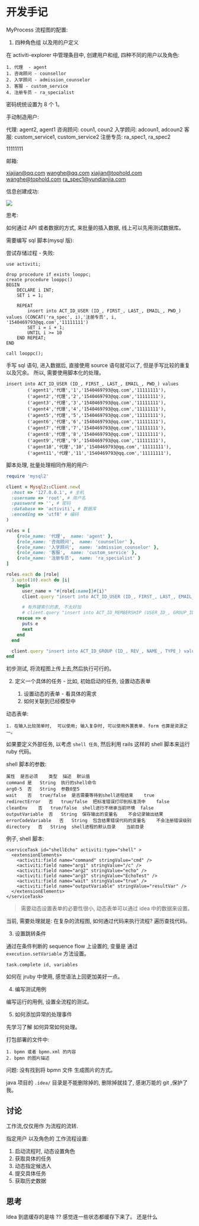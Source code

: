 # 开发手记

MyProcess 流程图的配置:

1. 四种角色组 以及用的户定义

在 activiti-explorer 中管理条目中, 创建用户和组, 四种不同的用户以及角色:

    1. 代理  - agent
    1. 咨询顾问 - counsellor
    2. 入学顾问 - admission_counselor
    3. 客服 - custom_service
    4. 注册专员 - ra_specialist


密码统统设置为 8 个 1。

手动制造用户:

代理: agent2, agent1
咨询顾问: coun1, coun2
入学顾问: adcoun1, adcoun2
客服: custom_service1, custom_service2
注册专员: ra_spec1, ra_spec2

11111111

邮箱:

xiajian@qq.com
wanghe@qq.com
xiajian@tophold.com
wanghe@tophold.com
ra_spec1@yundianjia.com


信息创建成功:

![](http://ww4.sinaimg.cn/large/006tNc79gw1fasn3axemzj30ju0fwta4.jpg)

思考:

如何通过 API 或者数据的方式, 来批量的插入数据, 线上可以先用测试数据库。

需要编写 sql 脚本(mysql 版):

尝试存储过程 - 失败:

```
use activiti;

drop procedure if exists looppc;
create procedure looppc()
BEGIN
    DECLARE i INT;
    SET i = 1;

    REPEAT
        insert into ACT_ID_USER (ID_, FIRST_, LAST_, EMAIL_, PWD_) values (CONCAT('ra_spec', i),'注册专员', i, '1540469793@qq.com','11111111')
        SET i = i + 1;
        UNTIL i >= 10
    END REPEAT;
END

call looppc();
```


手写 sql 语句, 进入数据后, 直接使用 source 语句就可以了, 但是手写比较的重复以及冗余。 所以, 需要使用脚本化的处理。

```
insert into ACT_ID_USER (ID_, FIRST_, LAST_, EMAIL_, PWD_) values
        ('agent1','代理','1','1540469793@qq.com','11111111'),
        ('agent2','代理','2','1540469793@qq.com','11111111'),
        ('agent3','代理','3','1540469793@qq.com','11111111'),
        ('agent4','代理','4','1540469793@qq.com','11111111'),
        ('agent5','代理','5','1540469793@qq.com','11111111'),
        ('agent6','代理','6','1540469793@qq.com','11111111'),
        ('agent7','代理','7','1540469793@qq.com','11111111'),
        ('agent8','代理','8','1540469793@qq.com','11111111'),
        ('agent9','代理','9','1540469793@qq.com','11111111'),
        ('agent10','代理','10','1540469793@qq.com','11111111'),
        ('agent11','代理','11','1540469793@qq.com','11111111'),
```

脚本处理, 批量处理相同作用的用户:

```ruby
require 'mysql2'

client = Mysql2::Client.new(
  :host => '127.0.0.1', # 主机
  :username => 'root', # 用户名
  :password => '', # 密码
  :database => 'activiti', # 数据库
  :encoding => 'utf8' # 编码
)

roles = [
    {role_name: '代理',  name: 'agent' },
    {role_name: '咨询顾问',  name: 'counsellor' },
    {role_name: '入学顾问',  name: 'admission_counselor' },
    {role_name: '客服',  name: 'custom_service' },
    {role_name: '注册专员',  name: 'ra_specialist' }
]

roles.each do |role|
  3.upto(10).each do |i|
    begin
      user_name = "#{role[:name]}#{i}"
      client.query "insert into ACT_ID_USER (ID_, FIRST_, LAST_, EMAIL_, PWD_, REV_) values ('#{user_name}', '#{role[:role_name]}','#{i}','1540469793@qq.com','11111111', '1')"

      # 有外键索引的表, 不太好加
      # client.query "insert into ACT_ID_MEMBERSHIP (USER_ID_, GROUP_ID_) values ('#{user_name}', '#{role[:role_name]}')"
    rescue => e
      puts e
      next
    end
  end

  client.query "insert into ACT_ID_GROUP (ID_, REV_, NAME_, TYPE_) values ('#{role[:name]}', '1', '#{role[:role_name]}', 'assignment')"
end
```

初步测试, 将流程图上传上去,然后执行可行的。

2. 定义一个具体的任务  - 比如, 初始启动的任务, 设置动态表单

    1. 设置动态的表单 - 看具体的需求
    2. 如何关联到已经模型中

动态表单:

    1. 在输入比较简单时,  可以使用; 输入复杂时, 可以使用外置表单. form 也算是资源之一。

如果要定义外部任务, 以考虑 `shell 任务`, 然后利用 rails 这样的 shell 脚本来运行 ruby 代码。

shell 脚本的参数:

```
属性	是否必须	类型	描述	默认值
command	是	String	执行的shell命令
arg0-5	否	String	参数0至5
wait	否	true/false	是否需要等待到shell进程结束	true
redirectError	否	true/false	把标准错误打印到标准流中	false
cleanEnv	否	true/false	shell进行不继承当前环境	false
outputVariable	否	String	保存输出的变量名	不会记录输出结果
errorCodeVariable	否	String	包含结果错误代码的变量名	不会注册错误级别
directory	否	String	shell进程的默认目录	当前目录
```

例子, shell 脚本:

```
<serviceTask id="shellEcho" activiti:type="shell" >
  <extensionElements>
    <activiti:field name="command" stringValue="cmd" />
    <activiti:field name="arg1" stringValue="/c" />
    <activiti:field name="arg2" stringValue="echo" />
    <activiti:field name="arg3" stringValue="EchoTest" />
    <activiti:field name="wait" stringValue="true" />
    <activiti:field name="outputVariable" stringValue="resultVar" />
  </extensionElements>
</serviceTask>
```


> 需要动态设置表单的必要性很小, 动态表单可以通过 idea 中的数据来设置。

当前, 需要处理就是: 在复杂的流程图, 如何通过代码来执行流程? 遍历查找代码。

3. 设置跳转条件

通过在条件判断的 sequence flow 上设置的, 变量是 通过 `execution.setVariable` 方法设置。

```
task.complete id, variables
```

如何在 jruby 中使用, 感觉语法上回更加美好一点。

4. 编写测试用例

编写运行的用例, 设置全流程的测试。

5. 如何添加异常的处理事件

先学习了解 如何异常如何处理。


打包部署的文件中:

    1. bpmn 或者 bpmn.xml 的内容
    2. bpmn 的图片描述


问题: 没有找到将 bpmn 文件 生成图片的方式。

java 项目的 `.idea/` 目录是不能删除掉的, 删除掉就挂了, 感谢万能的 git ,保护了我。












## 讨论

工作流,仅仅用作 为流程的流转.

指定用户 以及角色的 工作流程设置:

1. 启动流程时, 动态设置角色
2. 获取具体的任务
3. 动态指定候选人
4. 提交具体任务
5. 获取历史数据

## 思考

Idea 到底缓存的是啥 ?? 感觉连一些状态都缓存下来了。 还是什么